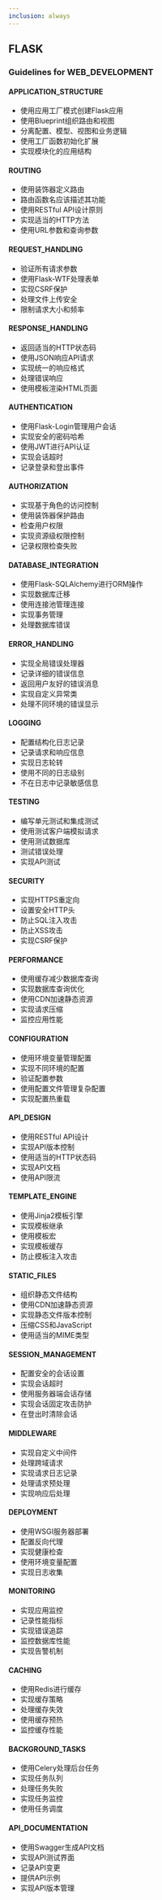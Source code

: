 ```yaml
---
inclusion: always
---
```


## FLASK

### Guidelines for WEB_DEVELOPMENT

#### APPLICATION_STRUCTURE

- 使用应用工厂模式创建Flask应用
- 使用Blueprint组织路由和视图
- 分离配置、模型、视图和业务逻辑
- 使用工厂函数初始化扩展
- 实现模块化的应用结构

#### ROUTING

- 使用装饰器定义路由
- 路由函数名应该描述其功能
- 使用RESTful API设计原则
- 实现适当的HTTP方法
- 使用URL参数和查询参数

#### REQUEST_HANDLING

- 验证所有请求参数
- 使用Flask-WTF处理表单
- 实现CSRF保护
- 处理文件上传安全
- 限制请求大小和频率

#### RESPONSE_HANDLING

- 返回适当的HTTP状态码
- 使用JSON响应API请求
- 实现统一的响应格式
- 处理错误响应
- 使用模板渲染HTML页面

#### AUTHENTICATION

- 使用Flask-Login管理用户会话
- 实现安全的密码哈希
- 使用JWT进行API认证
- 实现会话超时
- 记录登录和登出事件

#### AUTHORIZATION

- 实现基于角色的访问控制
- 使用装饰器保护路由
- 检查用户权限
- 实现资源级权限控制
- 记录权限检查失败

#### DATABASE_INTEGRATION

- 使用Flask-SQLAlchemy进行ORM操作
- 实现数据库迁移
- 使用连接池管理连接
- 实现事务管理
- 处理数据库错误

#### ERROR_HANDLING

- 实现全局错误处理器
- 记录详细的错误信息
- 返回用户友好的错误消息
- 实现自定义异常类
- 处理不同环境的错误显示

#### LOGGING

- 配置结构化日志记录
- 记录请求和响应信息
- 实现日志轮转
- 使用不同的日志级别
- 不在日志中记录敏感信息

#### TESTING

- 编写单元测试和集成测试
- 使用测试客户端模拟请求
- 使用测试数据库
- 测试错误处理
- 实现API测试

#### SECURITY

- 实现HTTPS重定向
- 设置安全HTTP头
- 防止SQL注入攻击
- 防止XSS攻击
- 实现CSRF保护

#### PERFORMANCE

- 使用缓存减少数据库查询
- 实现数据库查询优化
- 使用CDN加速静态资源
- 实现请求压缩
- 监控应用性能

#### CONFIGURATION

- 使用环境变量管理配置
- 实现不同环境的配置
- 验证配置参数
- 使用配置文件管理复杂配置
- 实现配置热重载

#### API_DESIGN

- 使用RESTful API设计
- 实现API版本控制
- 使用适当的HTTP状态码
- 实现API文档
- 使用API限流

#### TEMPLATE_ENGINE

- 使用Jinja2模板引擎
- 实现模板继承
- 使用模板宏
- 实现模板缓存
- 防止模板注入攻击

#### STATIC_FILES

- 组织静态文件结构
- 使用CDN加速静态资源
- 实现静态文件版本控制
- 压缩CSS和JavaScript
- 使用适当的MIME类型

#### SESSION_MANAGEMENT

- 配置安全的会话设置
- 实现会话超时
- 使用服务器端会话存储
- 实现会话固定攻击防护
- 在登出时清除会话

#### MIDDLEWARE

- 实现自定义中间件
- 处理跨域请求
- 实现请求日志记录
- 处理请求预处理
- 实现响应后处理

#### DEPLOYMENT

- 使用WSGI服务器部署
- 配置反向代理
- 实现健康检查
- 使用环境变量配置
- 实现日志收集

#### MONITORING

- 实现应用监控
- 记录性能指标
- 实现错误追踪
- 监控数据库性能
- 实现告警机制

#### CACHING

- 使用Redis进行缓存
- 实现缓存策略
- 处理缓存失效
- 使用缓存预热
- 监控缓存性能

#### BACKGROUND_TASKS

- 使用Celery处理后台任务
- 实现任务队列
- 处理任务失败
- 实现任务监控
- 使用任务调度

#### API_DOCUMENTATION

- 使用Swagger生成API文档
- 实现API测试界面
- 记录API变更
- 提供API示例
- 实现API版本管理
